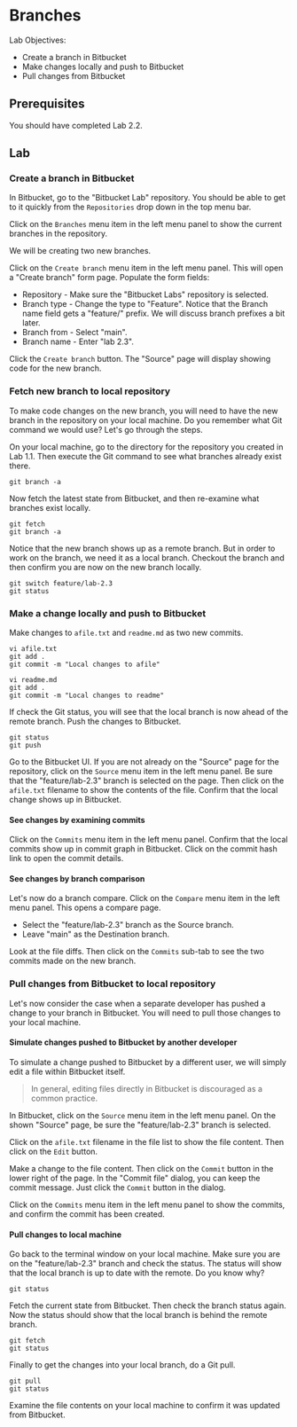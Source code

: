 # Branches

Lab Objectives:
- Create a branch in Bitbucket
- Make changes locally and push to Bitbucket
- Pull changes from Bitbucket

## Prerequisites

You should have completed Lab 2.2.

## Lab

### Create a branch in Bitbucket

In Bitbucket, go to the "Bitbucket Lab" repository.  You should be able to get to it quickly from the `Repositories` drop down in the top menu bar.

Click on the `Branches` menu item in the left menu panel to show the current branches in the repository.

We will be creating two new branches.

Click on the `Create branch` menu item in the left menu panel.  This will open a "Create branch" form page. Populate the form fields:
* Repository - Make sure the "Bitbucket Labs" repository is selected.
* Branch type - Change the type to "Feature".  Notice that the Branch name field gets a "feature/" prefix.  We will discuss branch prefixes a bit later.
* Branch from - Select "main".
* Branch name - Enter "lab 2.3".

Click the `Create branch` button.  The "Source" page will display showing code for the new branch.

### Fetch new branch to local repository

To make code changes on the new branch, you will need to have the new branch in the repository on your local machine.  Do you remember what Git command we would use?  Let's go through the steps.

On your local machine, go to the directory for the repository you created in Lab 1.1.  Then execute the Git command to see what branches already exist there.
```
git branch -a
```

Now fetch the latest state from Bitbucket, and then re-examine what branches exist locally.
```
git fetch
git branch -a
```

Notice that the new branch shows up as a remote branch.  But in order to work on the branch, we need it as a local branch. Checkout the branch and then confirm you are now on the new branch locally.
```
git switch feature/lab-2.3
git status
```

### Make a change locally and push to Bitbucket

Make changes to `afile.txt` and `readme.md` as two new commits.
```
vi afile.txt
git add .
git commit -m "Local changes to afile"
```
```
vi readme.md
git add .
git commit -m "Local changes to readme"
```

If check the Git status, you will see that the local branch is now ahead of the remote branch.  Push the changes to Bitbucket.
```
git status
git push
```

Go to the Bitbucket UI.  If you are not already on the "Source" page for the repository, click on the `Source` menu item in the left menu panel.  Be sure that the "feature/lab-2.3" branch is selected on the page.  Then click on the `afile.txt` filename to show the contents of the file.  Confirm that the local change shows up in Bitbucket.

#### See changes by examining commits

Click on the `Commits` menu item in the left menu panel. Confirm that the local commits show up in commit graph in Bitbucket.  Click on the commit hash link to open the commit details.

#### See changes by branch comparison

Let's now do a branch compare.  Click on the `Compare` menu item in the left menu panel. This opens a compare page.
* Select the "feature/lab-2.3" branch as the Source branch.
* Leave "main" as the Destination branch.

Look at the file diffs.  Then click on the `Commits` sub-tab to see the two commits made on the new branch.

### Pull changes from Bitbucket to local repository

Let's now consider the case when a separate developer has pushed a change to your branch in Bitbucket.  You will need to pull those changes to your local machine.

#### Simulate changes pushed to Bitbucket by another developer

To simulate a change pushed to Bitbucket by a different user, we will simply edit a file within Bitbucket itself.
> In general, editing files directly in Bitbucket is discouraged as a common practice.

In Bitbucket, click on the `Source` menu item in the left menu panel.  On the shown "Source" page, be sure the "feature/lab-2.3" branch is selected.

Click on the `afile.txt` filename in the file list to show the file content.  Then click on the `Edit` button.

Make a change to the file content.  Then click on the `Commit` button in the lower right of the page.  In the "Commit file" dialog, you can keep the commit message.  Just click the `Commit` button in the dialog.

Click on the `Commits` menu item in the left menu panel to show the commits, and confirm the commit has been created.

#### Pull changes to local machine

Go back to the terminal window on your local machine.  Make sure you are on the "feature/lab-2.3" branch and check the status. The status will show that the local branch is up to date with the remote.  Do you know why?
```
git status
```

Fetch the current state from Bitbucket.  Then check the branch status again.  Now the status should show that the local branch is behind the remote branch.
```
git fetch
git status
```

Finally to get the changes into your local branch, do a Git pull.
```
git pull
git status
```

Examine the file contents on your local machine to confirm it was updated from Bitbucket.
